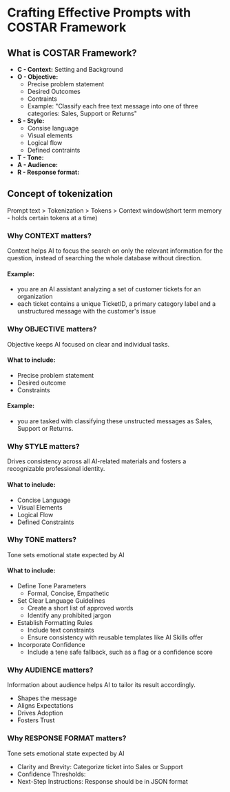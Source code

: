# Crafting Effective Prompts with COSTAR Framework

## What is COSTAR Framework?  

* **C - Context:** Setting and Background
* **O - Objective:**
    * Precise problem statement
    * Desired Outcomes
    * Contraints
    * Example: "Classify each free text message into one of three categories: Sales, Support or Returns"
* **S - Style:**
    * Consise language
    * Visual elements
    * Logical flow
    * Defined contraints
* **T - Tone:**
* **A - Audience:**
* **R - Response format:**

## Concept of tokenization  
Prompt text > Tokenization > Tokens > Context window(short term memory - holds certain tokens at a time)

### Why CONTEXT matters?  
Context helps AI to focus the search on only the relevant information for the question, instead of searching the whole database without direction.  

#### Example:
* you are an AI assistant analyzing a set of customer tickets for an organization
* each ticket contains a unique TicketID, a primary category label and a unstructured message with the customer's issue  

### Why OBJECTIVE matters?  
Objective keeps AI focused on clear and individual tasks.  

#### What to include:
* Precise problem statement
* Desired outcome
* Constraints

#### Example: 
* you are tasked with classifying these unstructed messages as Sales, Support or Returns.  

### Why STYLE matters?  
Drives consistency across all AI-related materials and fosters a recognizable professional identity.  

#### What to include:
* Concise Language  
* Visual Elements  
* Logical Flow  
* Defined Constraints  

### Why TONE matters?  
Tone sets emotional state expected by AI

#### What to include:
* Define Tone Parameters
    * Formal, Concise, Empathetic
* Set Clear Language Guidelines  
    * Create a short list of approved words
    * Identify any prohibited jargon  
* Establish Formatting Rules
    * Include text constraints  
    * Ensure consistency with reusable templates like AI Skills offer  
* Incorporate Confidence
    * Include a tene safe fallback, such as a flag or a confidence score

### Why AUDIENCE matters?  
Information about audience helps AI to tailor its result accordingly.

* Shapes the message
* Aligns Expectations  
* Drives Adoption  
* Fosters Trust  

### Why RESPONSE FORMAT matters?  
Tone sets emotional state expected by AI

* Clarity and Brevity: Categorize ticket into Sales or Support   
* Confidence Thresholds: 
* Next-Step Instructions: Response should be in JSON format